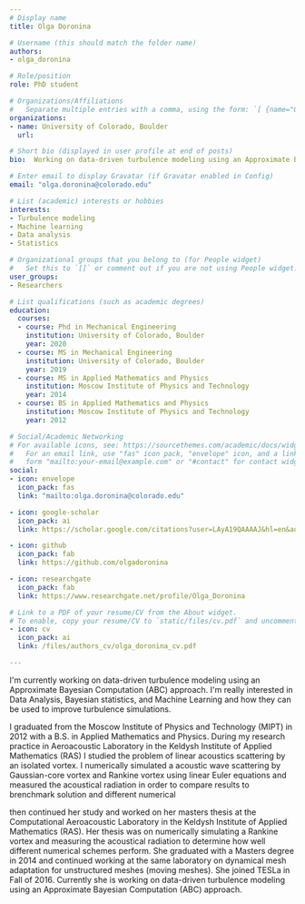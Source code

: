 ```yaml
---
# Display name
title: Olga Doronina

# Username (this should match the folder name)
authors:
- olga_doronina

# Role/position
role: PhD student

# Organizations/Affiliations
#   Separate multiple entries with a comma, using the form: `[ {name="Org1", url=""}, {name="Org2", url=""} ]`.
organizations:
- name: University of Colorado, Boulder
  url:

# Short bio (displayed in user profile at end of posts)
bio:  Working on data-driven turbulence modeling using an Approximate Bayesian Computation (ABC) approach.

# Enter email to display Gravatar (if Gravatar enabled in Config)
email: "olga.doronina@colorado.edu"

# List (academic) interests or hobbies
interests:
- Turbulence modeling
- Machine learning
- Data analysis
- Statistics

# Organizational groups that you belong to (for People widget)
#   Set this to `[]` or comment out if you are not using People widget.
user_groups:
- Researchers

# List qualifications (such as academic degrees)
education:
  courses:
  - course: Phd in Mechanical Engineering
    institution: University of Colorado, Boulder
    year: 2020
  - course: MS in Mechanical Engineering
    institution: University of Colorado, Boulder
    year: 2019
  - course: MS in Applied Mathematics and Physics
    institution: Moscow Institute of Physics and Technology
    year: 2014
  - course: BS in Applied Mathematics and Physics
    institution: Moscow Institute of Physics and Technology
    year: 2012

# Social/Academic Networking
# For available icons, see: https://sourcethemes.com/academic/docs/widgets/#icons
#   For an email link, use "fas" icon pack, "envelope" icon, and a link in the
#   form "mailto:your-email@example.com" or "#contact" for contact widget.
social:
- icon: envelope
  icon_pack: fas
  link: "mailto:olga.doronina@colorado.edu"

- icon: google-scholar
  icon_pack: ai
  link: https://scholar.google.com/citations?user=LAyA19QAAAAJ&hl=en&authuser=1

- icon: github
  icon_pack: fab
  link: https://github.com/olgadoronina

- icon: researchgate
  icon_pack: fab
  link: https://www.researchgate.net/profile/Olga_Doronina

# Link to a PDF of your resume/CV from the About widget.
# To enable, copy your resume/CV to `static/files/cv.pdf` and uncomment the lines below.  
- icon: cv
  icon_pack: ai
  link: /files/authors_cv/olga_doronina_cv.pdf

---
```

 I'm currently working on data-driven turbulence modeling using an Approximate Bayesian Computation (ABC) approach. 
 I'm really interested in Data Analysis, Bayesian statistics, and Machine Learning and how they can be used to 
 improve turbulence simulations.  
 
 I graduated from the Moscow Institute of Physics and Technology (MIPT) in 2012 with a B.S. in Applied 
 Mathematics and Physics. During my research practice in Aeroacoustic Laboratory in the Keldysh Institute of 
 Applied Mathematics (RAS) I studied the problem of linear acoustics scattering by an isolated vortex. 
 I numerically simulated a acoustic wave scattering by Gaussian-core vortex and Rankine vortex using linear Euler 
 equations and measured the acoustical radiation in order to compare results to brenchmark solution and different numerical 
 
 then continued her study and worked on her masters thesis at the Computational 
 Aeroacoustic Laboratory in the Keldysh Institute of Applied Mathematics (RAS). Her thesis was on numerically 
 simulating a Rankine vortex and measuring the acoustical radiation to determine how well different numerical 
 schemes perform. She graduated with a Masters degree in 2014 and continued working at the same laboratory 
 on dynamical mesh adaptation for unstructured meshes (moving meshes). She joined TESLa in Fall of 2016. 
 Currently she is working on data-driven turbulence modeling using an Approximate Bayesian Computation (ABC) approach.
